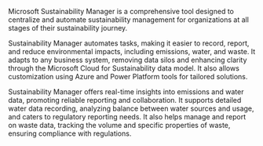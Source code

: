 Microsoft Sustainability Manager is a comprehensive tool designed to centralize and automate sustainability management for organizations at all stages of their sustainability journey.

Sustainability Manager automates tasks, making it easier to record, report, and reduce environmental impacts, including emissions, water, and waste. It adapts to any business system, removing data silos and enhancing clarity through the Microsoft Cloud for Sustainability data model. It also allows customization using Azure and Power Platform tools for tailored solutions.

Sustainability Manager offers real-time insights into emissions and water data, promoting reliable reporting and collaboration. It supports detailed water data recording, analyzing balance between water sources and usage, and caters to regulatory reporting needs. It also helps manage and report on waste data, tracking the volume and specific properties of waste, ensuring compliance with regulations.
